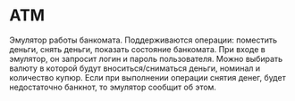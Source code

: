 # ATM
Эмулятор работы банкомата. Поддерживаются операции: поместить деньги, снять деньги, показать состояние банкомата.
При входе в эмулятор, он запросит логин и пароль пользователя. Можно выбирать валюту в которой будут вноситься/сниматься деньги, номинал и количество купюр.
Если при выполнении операции снятия денег, будет недостаточно банкнот, то эмулятор сообщит об этом.
